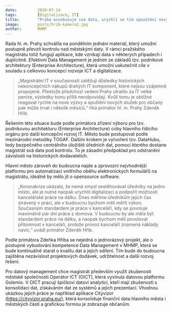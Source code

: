 ```yaml
---
date:         2020-07-14
tags:         [Digitalizace, IT]
title:        "Praha osvobozuje svá data, urychlí se tím spouštění nových aplikací"
image: 	      posts/hrib-kamera2.jpg
author:       MHMP
---
```


Rada hl. m. Prahy schválila na pondělním jednání materiál, který umožní postupně převzít kontrolu nad městskými daty. V rámci pražského magistrátu totiž fungují aplikace, kde vznikají data v některých případech i duplicitně. Efektivní Data Management je jedním ze základů tzv. podnikové architektury (Enterprise Architecture), která umožní uskutečnit cíle v souladu s celkovou koncepcí rozvoje ICT a digitalizace. 

> „Magistrátní IT v současnosti zatěžují důsledky historických nekoncepčních nákupů drahých IT komponent, které nejsou vzájemně propojené. Přestože předchozí vedení Prahy utratilo za IT velké peníze, výsledky tomu příliš neodpovídají. Kvůli tomu je obtížné reagovat rychle na nové výzvy a spuštění nových služeb pro občany pak může trvat i několik měsíců,“ říká primátor hl. m. Prahy Zdeněk Hřib.

Řešením této situace bude podle primátora zřízení výboru pro tzv. podnikovou architekturu (Enterprise Architecture) coby hlavního řídicího orgánu pro další koncepční rozvoj IT. Město bude postupovat podle mezinárodní metodiky TOGAF. Dalším krokem je vytvoření tzv. DataHubu, tedy bezpečného centrálního úložiště úředních dat, pomocí kterého dostane magistrát svá data pod kontrolu. To je zásadní předpoklad pro odstranění závislosti na historických dodavatelích.

Hlavní město zároveň do budoucna najde a zprovozní nejvhodnější platformu pro automatizaci vnitřního oběhu elektronických formulářů na magistrátu, ideálně by mělo jít o opensource software.

> „Koronakrize ukázala, že nemá smysl sestěhovávat úředníky na jedno místo, ale je nutné naopak urychlit digitalizaci a podpořit možnosti kancelářské práce na dálku. Dnes měříme úředníkům jejich čas strávený v práci, ale v budoucnu bychom měli měřit výkon. Současným standardem je práce v kanceláři, kdy se povoluje maximálně pár dní práce z domova. V budoucnu by ale měla být standardem práce na dálku, a naopak bychom měli povolovat přítomnost v kanceláři, protože provoz kanceláří znamená náklady navíc,“ uvádí primátor Zdeněk Hřib.

Podle primátora Zdeňka Hřiba se nejedná o jednorázový projekt, ale o postupné vybudování kompetence Data Management v MHMP, která se bude kontinuálně starat o kvalitu dat a jejich sdílení. Tím bude do budoucna zajištěna nezávislost projektových dodávek, udržitelnost a další rozvoj řešení.

Pro datový management chce magistrát především využít zkušenosti městské společnosti Operátor ICT (OICT), která vyvinula datovou platformu Golemio. V OICT pracují špičkoví datoví analytici, kteří mají zkušenosti s konsolidací dat, získáváním dat ze systémů a jejich prezentací. Vhodnou ukázkou jejich práce je například aplikace Cityvizor (<https://cityvizor.praha.eu/>), která konsoliduje finanční data hlavního města i městských částí a grafickou formou je zobrazuje občanům.
